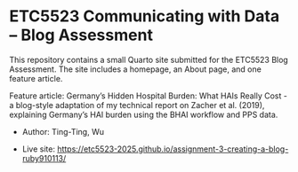 
# ETC5523 Communicating with Data – Blog Assessment

This repository contains a small Quarto site submitted for the ETC5523 Blog Assessment. The site includes a homepage, an About page, and one feature article.

Feature article: Germany’s Hidden Hospital Burden: What HAIs Really Cost - a blog-style adaptation of my technical report on Zacher et al. (2019), explaining Germany’s HAI burden using the BHAI workflow and PPS data.

- Author: Ting-Ting, Wu

- Live site: https://etc5523-2025.github.io/assignment-3-creating-a-blog-ruby910113/
